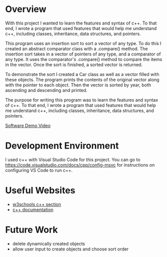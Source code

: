 # Overview

With this project I wanted to learn the features and syntax of c++. To that end, I wrote a program that used features that would help me understand c++, including classes, inheritance, data structures, and pointers.

This program uses an insertion sort to sort a vector of any type. To do this I created an abstract comparator class with a .compare() method. The insertion sort takes in a vector of pointers of any type, and a comparator of any type. It uses the comparator's .compare() method to compare the items in the vector. Once the sort is finished, a sorted vector is returned.

To demonstrate the sort I created a Car class as well as a vector filled with these objects. The program prints the contents of the original vector along with the pointer to each object. Then the vector is sorted by year, both ascending and descending and printed.

The purpose for writing this program was to learn the features and syntax of c++. To that end, I wrote a program that used features that would help me understand c++, including classes, inheritance, data structures, and pointers.


[Software Demo Video](https://youtu.be/NGyOIyyUEpI)

# Development Environment

I used c++ with Visual Studio Code for this project. You can go to https://code.visualstudio.com/docs/cpp/config-msvc for 
instructions on configuring VS Code to run c++.

# Useful Websites

* [w3schools c++ section](https://www.w3schools.com/CPP/default.asp)
* [c++ documentation](https://en.cppreference.com/w/)

# Future Work

* delete dynamically created objects
* allow user input to create objects and choose sort order